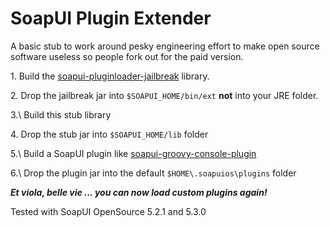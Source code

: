 # SoapUI Plugin Extender

A basic stub to work around pesky engineering effort to make open source software useless so people fork out for the paid version.

1\. Build the [soapui-pluginloader-jailbreak](https://github.com/hschott/soapui-pluginloader-jailbreak) library.

2\. Drop the jailbreak jar into `$SOAPUI_HOME/bin/ext` __not__ into your JRE folder.

3.\ Build this stub library 

4\. Drop the stub jar into `$SOAPUI_HOME/lib` folder 

5.\ Build a SoapUI plugin like [soapui-groovy-console-plugin](https://github.com/olensmar/soapui-groovy-console-plugin)

6.\ Drop the plugin jar into the default `$HOME\.soapuios\plugins` folder

**_Et viola, belle vie ... you can now load custom plugins again!_**

Tested with SoapUI OpenSource 5.2.1 and 5.3.0
